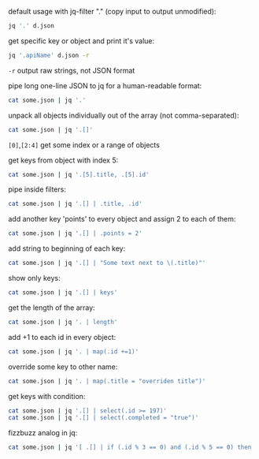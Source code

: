 default usage with jq-filter "." (copy input to output unmodified):
```bash
jq '.' d.json
```

get specific key or object and print it's value:
```bash
jq '.apiName' d.json -r
```

 `-r` output raw strings, not JSON format

pipe long one-line JSON to jq for a human-readable format:
```bash
cat some.json | jq '.'
```

unpack all objects individually out of the array (not comma-separated):
```bash
cat some.json | jq '.[]'
```

`[0]`,`[2:4]` get some index or a range of objects

get keys from object with index 5:
```bash
cat some.json | jq '.[5].title, .[5].id'
```

pipe inside filters:
```bash
cat some.json | jq '.[] | .title, .id'
```

add another key 'points' to every object and assign 2 to each of them:
```bash
cat some.json | jq '.[] | .points = 2'
```

add string to beginning of each key:
```bash
cat some.json | jq '.[] | "Some text next to \(.title)"'
```

show only keys:
```bash
cat some.json | jq '.[] | keys'
```

get the length of the array:
```bash
cat some.json | jq '. | length'
```

add +1 to each id in every object:
```bash
cat some.json | jq '. | map(.id +=1)'
```

override some key to other name:
```bash
cat some.json | jq '. | map(.title = "overriden title")'
```

get keys with condition:
```bash
cat some.json | jq '.[] | select(.id >= 197)'
cat some.json | jq '.[] | select(.completed = "true")'
```

fizzbuzz analog in jq:
```bash
cat some.json | jq '[ .[] | if (.id % 3 == 0) and (.id % 5 == 0) then .points = 8 elif .id % 5 == 0 then .points = 5 elif .id % 3 == 0 then .points = 3 else .points =1 end]'
```